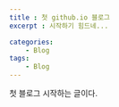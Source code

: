 ```yaml
---
title : 첫 github.io 블로그
excerpt : 시작하기 힘드네...

categories:
    - Blog
tags:
    - Blog
---
```


첫 블로그 시작하는 글이다.
